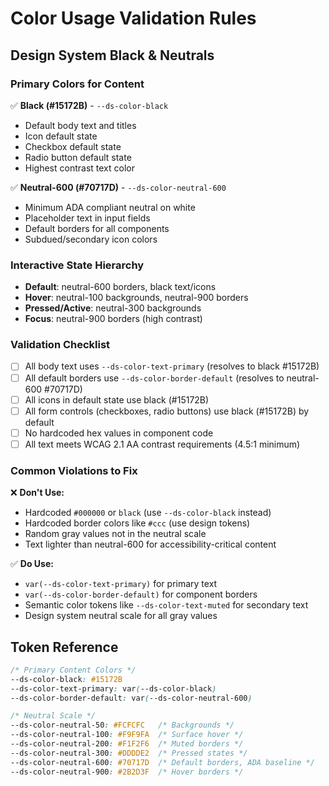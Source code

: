 # Color Usage Validation Rules

## Design System Black & Neutrals

### Primary Colors for Content
✅ **Black (#15172B)** - `--ds-color-black`
- Default body text and titles
- Icon default state
- Checkbox default state
- Radio button default state
- Highest contrast text color

✅ **Neutral-600 (#70717D)** - `--ds-color-neutral-600`
- Minimum ADA compliant neutral on white
- Placeholder text in input fields
- Default borders for all components
- Subdued/secondary icon colors

### Interactive State Hierarchy
- **Default**: neutral-600 borders, black text/icons
- **Hover**: neutral-100 backgrounds, neutral-900 borders
- **Pressed/Active**: neutral-300 backgrounds
- **Focus**: neutral-900 borders (high contrast)

### Validation Checklist
- [ ] All body text uses `--ds-color-text-primary` (resolves to black #15172B)
- [ ] All default borders use `--ds-color-border-default` (resolves to neutral-600 #70717D)
- [ ] All icons in default state use black (#15172B)
- [ ] All form controls (checkboxes, radio buttons) use black (#15172B) by default
- [ ] No hardcoded hex values in component code
- [ ] All text meets WCAG 2.1 AA contrast requirements (4.5:1 minimum)

### Common Violations to Fix
❌ **Don't Use:**
- Hardcoded `#000000` or `black` (use `--ds-color-black` instead)
- Hardcoded border colors like `#ccc` (use design tokens)
- Random gray values not in the neutral scale
- Text lighter than neutral-600 for accessibility-critical content

✅ **Do Use:**
- `var(--ds-color-text-primary)` for primary text
- `var(--ds-color-border-default)` for component borders
- Semantic color tokens like `--ds-color-text-muted` for secondary text
- Design system neutral scale for all gray values

## Token Reference
```css
/* Primary Content Colors */
--ds-color-black: #15172B
--ds-color-text-primary: var(--ds-color-black)
--ds-color-border-default: var(--ds-color-neutral-600)

/* Neutral Scale */
--ds-color-neutral-50: #FCFCFC   /* Backgrounds */
--ds-color-neutral-100: #F9F9FA  /* Surface hover */
--ds-color-neutral-200: #F1F2F6  /* Muted borders */
--ds-color-neutral-300: #DDDDE2  /* Pressed states */
--ds-color-neutral-600: #70717D  /* Default borders, ADA baseline */
--ds-color-neutral-900: #2B2D3F  /* Hover borders */
```